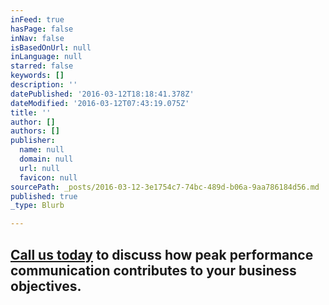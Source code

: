 ```yaml
---
inFeed: true
hasPage: false
inNav: false
isBasedOnUrl: null
inLanguage: null
starred: false
keywords: []
description: ''
datePublished: '2016-03-12T18:18:41.378Z'
dateModified: '2016-03-12T07:43:19.075Z'
title: ''
author: []
authors: []
publisher:
  name: null
  domain: null
  url: null
  favicon: null
sourcePath: _posts/2016-03-12-3e1754c7-74bc-489d-b06a-9aa786184d56.md
published: true
_type: Blurb

---
```

## [Call us today][0] to discuss how peak performance communication contributes to your business objectives.

**[][0]**

[0]: https://thegrid.ai/ddc-communications/contact-us/